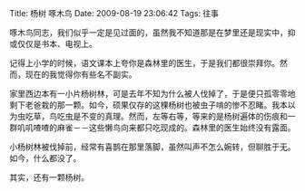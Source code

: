 Title: 杨树 啄木鸟
Date: 2009-08-19 23:06:42
Tags: 往事

啄木鸟同志，我们似乎一定是见过面的，虽然我不知道那是在梦里还是现实中，抑或仅仅是书本、电视上。

记得上小学的时候，语文课本上夸你是森林里的医生，于是我们都很崇拜你。然而，现在的我觉得你有些名不副实。

家里西边本有一小片杨树林，可是去年不知为什么被人伐掉了，于是便只孤零零地剩下老爸栽的那一颗。如今，硕果仅存的这棵杨树也被虫子啃的惨不忍睹。我本以为虫吃草，鸟吃虫是不变的真理。然而，左等右等，等来的是杨树遍体的伤痕和一群叽叽喳喳的麻雀－－这些懒鸟向来都只吃现成的。森林里的医生始终没有露面。

小杨树林被伐掉前，经常有喜鹊在那里落脚，虽然叫声不怎么婉转，但聊胜于无。如今，什么都没了。

其实，还有一颗杨树。
